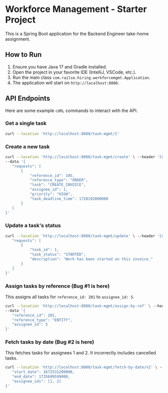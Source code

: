 # Workforce Management - Starter Project

This is a Spring Boot application for the Backend Engineer take-home
assignment.

## How to Run

1.  Ensure you have Java 17 and Gradle installed.
2.  Open the project in your favorite IDE (IntelliJ, VSCode, etc.).
3.  Run the main class `com.railse.hiring.workforcemgmt.Application`.
4.  The application will start on `http://localhost:8080`.

## API Endpoints

Here are some example `cURL` commands to interact with the API.

### Get a single task
```bash 
curl --location 'http://localhost:8080/task-mgmt/1' 
``` 

### Create a new task
```bash 
curl --location 'http://localhost:8080/task-mgmt/create' \ --header 'Content-Type: application/json' \ 
--data '{ 
   "requests": [ 
       { 
           "reference_id": 105, 
           "reference_type": "ORDER", 
           "task": "CREATE_INVOICE", 
           "assignee_id": 1, 
           "priority": "HIGH", 
           "task_deadline_time": 1728192000000 
       } 
   ] 
}' 
``` 

### Update a task's status
```bash 
curl --location 'http://localhost:8080/task-mgmt/update' \ --header 'Content-Type: application/json' \ --data '{ 
   "requests": [ 
       { 
           "task_id": 1, 
           "task_status": "STARTED", 
           "description": "Work has been started on this invoice." 
       } 
   ] 
}' 
``` 

### Assign tasks by reference (Bug #1 is here)
This assigns all tasks for `reference_id: 201` to `assignee_id: 5`.
```bash 
curl --location 'http://localhost:8080/task-mgmt/assign-by-ref' \ --header 'Content-Type: application/json' \ 
--data '{ 
   "reference_id": 201, 
   "reference_type": "ENTITY", 
   "assignee_id": 5 
}' 
``` 

### Fetch tasks by date (Bug #2 is here)
This fetches tasks for assignees 1 and 2. It incorrectly includes
cancelled tasks.
```bash 
curl --location 'http://localhost:8080/task-mgmt/fetch-by-date/v2' \ --header 'Content-Type: application/json' \ --data '{ 
   "start_date": 1672531200000, 
   "end_date": 1735689599000, 
   "assignee_ids": [1, 2] 
}' 
```